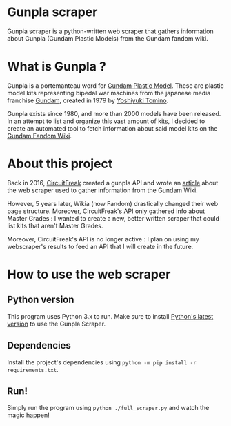 # Gunpla scraper

Gunpla scraper is a python-written web scraper that gathers information about Gunpla (Gundam Plastic Models) from the Gundam fandom wiki.

# What is Gunpla ?

Gunpla is a portemanteau word for [Gundam Plastic Model](https://en.wikipedia.org/wiki/Gundam_model). These are plastic model kits representing bipedal war machines from the japanese media franchise [Gundam](https://en.wikipedia.org/wiki/Gundam), created in 1979 by [Yoshiyuki Tomino](https://en.wikipedia.org/wiki/Yoshiyuki_Tomino). 

Gunpla exists since 1980, and more than 2000 models have been released. In an attempt to list and organize this vast amount of kits, I decided to create an automated tool to fetch information about said model kits on the [Gundam Fandom Wiki](https://gundam.fandom.com/wiki/The_Gundam_Wiki).

# About this project

Back in 2016, [CircuitFreak](https://github.com/circuitfreak/) created a gunpla API and wrote an [article](https://medium.com/@jorick.caberio/building-a-gunpla-api-using-python-selenium-phantomjs-and-firebase-e68143d3fd3c) about the web scraper used to gather information from the Gundam Wiki.

However, 5 years later, Wikia (now Fandom) drastically changed their web page structure. Moreover, CircuitFreak's API only gathered info about Master Grades : I wanted to create a new, better written scraper that could list kits that aren't Master Grades.

Moreover, CircuitFreak's API is no longer active : I plan on using my webscraper's results to feed an API that I will create in the future. 

# How to use the web scraper

## Python version

This program uses Python 3.x to run. Make sure to install [Python's latest version](https://www.python.org/downloads/) to use the Gunpla Scraper. 

## Dependencies

Install the project's dependencies using `python -m pip install -r requirements.txt`. 

## Run!

Simply run the program using `python ./full_scraper.py` and watch the magic happen!